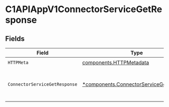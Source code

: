 # C1APIAppV1ConnectorServiceGetResponse


## Fields

| Field                                                                                             | Type                                                                                              | Required                                                                                          | Description                                                                                       |
| ------------------------------------------------------------------------------------------------- | ------------------------------------------------------------------------------------------------- | ------------------------------------------------------------------------------------------------- | ------------------------------------------------------------------------------------------------- |
| `HTTPMeta`                                                                                        | [components.HTTPMetadata](../../models/components/httpmetadata.md)                                | :heavy_check_mark:                                                                                | N/A                                                                                               |
| `ConnectorServiceGetResponse`                                                                     | [*components.ConnectorServiceGetResponse](../../models/components/connectorservicegetresponse.md) | :heavy_minus_sign:                                                                                | The ConnectorServiceGetResponse message contains the connectorView, and an expand mask.           |
